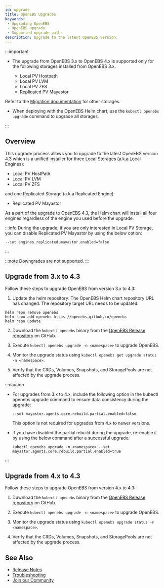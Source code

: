 ```yaml
---
id: upgrade
title: OpenEBS Upgrades
keywords:
 - Upgrading OpenEBS
 - OpenEBS upgrade
 - Supported upgrade paths
description: Upgrade to the latest OpenEBS version.
---
```


:::important
- The upgrade from OpenEBS 3.x to OpenEBS 4.x is supported only for the following storages installed from OpenEBS 3.x.

    - Local PV Hostpath
    - Local PV LVM
    - Local PV ZFS
    - Replicated PV Mayastor

Refer to the [Migration documentation](../user-guides/data-migration/migration-overview.md) for other storages.

- When deploying with the OpenEBS Helm chart, use the `kubectl openebs upgrade` command to upgrade all storages.

:::

## Overview

This upgrade process allows you to upgrade to the latest OpenEBS version 4.3 which is a unified installer for three Local Storages (a.k.a Local Engines):
- Local PV HostPath
- Local PV LVM 
- Local PV ZFS 

and one Replicated Storage (a.k.a Replicated Engine):
- Replicated PV Mayastor

As a part of the upgrade to OpenEBS 4.3, the Helm chart will install all four engines regardless of the engine you used before the upgrade. 

:::info
During the upgrade, if you are only interested in Local PV Storage, you can disable Replicated PV Mayastor by using the below option:

```
--set engines.replicated.mayastor.enabled=false
```
:::

:::note
Downgrades are not supported.
:::

## Upgrade from 3.x to 4.3

Follow these steps to upgrade OpenEBS from version 3.x to 4.3:

1. Update the helm repository: The OpenEBS Helm chart repository URL has changed. The repository target URL needs to be updated.

```
helm repo remove openebs
helm repo add openebs https://openebs.github.io/openebs
helm repo update
```

2. Download the `kubectl openebs` binary from the [OpenEBS Release repository](https://github.com/openebs/openebs/releases) on GitHub.

3. Execute `kubectl openebs upgrade -n <namespace>` to upgrade OpenEBS.

4. Monitor the upgrade status using `kubectl openebs get upgrade status -n <namespace>`.

5. Verify that the CRDs, Volumes, Snapshots, and StoragePools are not affected by the upgrade process.

:::caution
- For upgrades from 3.x to 4.x, include the following option in the kubectl openebs upgrade command to ensure data consistency during the upgrade:

  ```
  --set mayastor.agents.core.rebuild.partial.enabled=false
  ```

  This option is not required for upgrades from 4.x to newer versions.

- If you have disabled the partial rebuild during the upgrade, re-enable it by using the below command after a successful upgrade.
  
  ```
  kubectl openebs upgrade -n <namespace> --set mayastor.agents.core.rebuild.partial.enabled=true
  ```

:::

## Upgrade from 4.x to 4.3

Follow these steps to upgrade OpenEBS from version 4.x to 4.3:

1. Download the `kubectl openebs` binary from the [OpenEBS Release repository](https://github.com/openebs/openebs/releases) on GitHub.

2. Execute `kubectl openebs upgrade -n <namespace>` to upgrade OpenEBS.

3. Monitor the upgrade status using `kubectl openebs upgrade status -n <namespace>`.

4. Verify that the CRDs, Volumes, Snapshots, and StoragePools are not affected by the upgrade process.

## See Also

- [Release Notes](../releases.md)
- [Troubleshooting](../troubleshooting/troubleshooting-local-storage.md)
- [Join our Community](../community.md)